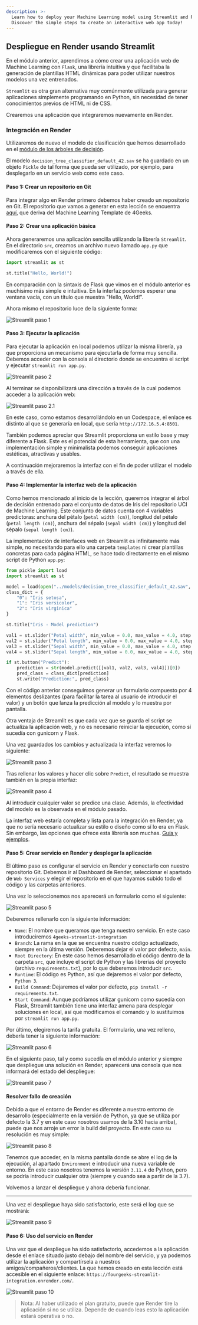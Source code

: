 ```yaml
---
description: >-
  Learn how to deploy your Machine Learning model using Streamlit and Render.
  Discover the simple steps to create an interactive web app today!
---
```

## Despliegue en Render usando Streamlit

En el módulo anterior, aprendimos a cómo crear una aplicación web de Machine Learning con `Flask`, una librería intuitiva y que facilitaba la generación de plantillas HTML dinámicas para poder utilizar nuestros modelos una vez entrenados.

`Streamlit` es otra gran alternativa muy comúnmente utilizada para generar aplicaciones simplemente programando en Python, sin necesidad de tener conocimientos previos de HTML ni de CSS.

Crearemos una aplicación que integraremos nuevamente en Render.

### Integración en Render

Utilizaremos de nuevo el modelo de clasificación que hemos desarrollado en el [módulo de los árboles de decisión](https://4geeks.com/es/lesson/explorando-arboles-de-decision).

El modelo `decision_tree_classifier_default_42.sav` se ha guardado en un objeto `Pickle` de tal forma que pueda ser utilizado, por ejemplo, para desplegarlo en un servicio web como este caso.

#### Paso 1: Crear un repositorio en Git

Para integrar algo en Render primero debemos haber creado un repositorio en Git. El repositorio que vamos a generar en esta lección se encuentra [aquí](https://github.com/4GeeksAcademy/streamlit-render-integration), que deriva del Machine Learning Template de 4Geeks.

#### Paso 2: Crear una aplicación básica

Ahora generaremos una aplicación sencilla utilizando la librería `Streamlit`. En el directorio `src`, creamos un archivo nuevo llamado `app.py` que modificaremos con el siguiente código:

```py
import streamlit as st

st.title("Hello, World!")
```

En comparación con la sintaxis de Flask que vimos en el módulo anterior es muchísimo más simple e intuitiva. En la interfaz podemos esperar una ventana vacía, con un título que muestra "Hello, World!".

Ahora mismo el repositorio luce de la siguiente forma:

![Streamlit paso 1](https://github.com/4GeeksAcademy/machine-learning-content/blob/master/assets/streamlit-step1.png?raw=true)

#### Paso 3: Ejecutar la aplicación

Para ejecutar la aplicación en local podemos utilizar la misma librería, ya que proporciona un mecanismo para ejecutarla de forma muy sencilla. Debemos acceder con la consola al directorio donde se encuentra el script y ejecutar `streamlit run app.py`.

![Streamlit paso 2](https://github.com/4GeeksAcademy/machine-learning-content/blob/master/assets/streamlit-step2.png?raw=true)

Al terminar se disponibilizará una dirección a través de la cual podemos acceder a la aplicación web:

![Streamlit paso 2.1](https://github.com/4GeeksAcademy/machine-learning-content/blob/master/assets/streamlit-step21.png?raw=true)

En este caso, como estamos desarrollándolo en un Codespace, el enlace es distinto al que se generaría en local, que sería `http://172.16.5.4:8501`.

También podemos apreciar que Streamlit proporciona un estilo base y muy diferente a Flask. Este es el potencial de esta herramienta, que con una implementación simple y minimalista podemos conseguir aplicaciones estéticas, atractivas y usables.

A continuación mejoraremos la interfaz con el fin de poder utilizar el modelo a través de ella.

#### Paso 4: Implementar la interfaz web de la aplicación

Como hemos mencionado al inicio de la lección, queremos integrar el árbol de decisión entrenado para el conjunto de datos de Iris del repositorio UCI de Machine Learning. Este conjunto de datos cuenta con 4 variables predictoras: anchura del pétalo (`petal width (cm)`), longitud del pétalo (`petal length (cm)`), anchura del sépalo (`sepal width (cm)`) y longitud del sépalo (`sepal length (cm)`).

La implementación de interfaces web en Streamlit es infinitamente más simple, no necesitando para ello una carpeta `templates` ni crear plantillas concretas para cada página HTML, se hace todo directamente en el mismo script de Python `app.py`:

```py
from pickle import load
import streamlit as st

model = load(open("../models/decision_tree_classifier_default_42.sav", "rb"))
class_dict = {
    "0": "Iris setosa",
    "1": "Iris versicolor",
    "2": "Iris virginica"
}

st.title("Iris - Model prediction")

val1 = st.slider("Petal width", min_value = 0.0, max_value = 4.0, step = 0.1)
val2 = st.slider("Petal length", min_value = 0.0, max_value = 4.0, step = 0.1)
val3 = st.slider("Sepal width", min_value = 0.0, max_value = 4.0, step = 0.1)
val4 = st.slider("Sepal length", min_value = 0.0, max_value = 4.0, step = 0.1)

if st.button("Predict"):
    prediction = str(model.predict([[val1, val2, val3, val4]])[0])
    pred_class = class_dict[prediction]
    st.write("Prediction:", pred_class)
```

Con el código anterior conseguimos generar un formulario compuesto por 4 elementos deslizantes (para facilitar la tarea al usuario de introducir el valor) y un botón que lanza la predicción al modelo y lo muestra por pantalla.

Otra ventaja de Streamlit es que cada vez que se guarda el script se actualiza la aplicación web, y no es necesario reiniciar la ejecución, como sí sucedía con gunicorn y Flask.

Una vez guardados los cambios y actualizada la interfaz veremos lo siguiente:

![Streamlit paso 3](https://github.com/4GeeksAcademy/machine-learning-content/blob/master/assets/streamlit-step3.png?raw=true)

Tras rellenar los valores y hacer clic sobre `Predict`, el resultado se muestra también en la propia interfaz:

![Streamlit paso 4](https://github.com/4GeeksAcademy/machine-learning-content/blob/master/assets/streamlit-step4.png?raw=true)

Al introducir cualquier valor se predice una clase. Además, la efectividad del modelo es la observada en el módulo pasado.

La interfaz web estaría completa y lista para la integración en Render, ya que no sería necesario actualizar su estilo o diseño como sí lo era en Flask. Sin embargo, las opciones que ofrece esta librería son muchas. [Guía y ejemplos](https://blog.streamlit.io/designing-streamlit-apps-for-the-user-part-ii/).

#### Paso 5: Crear servicio en Render y desplegar la aplicación

El último paso es configurar el servicio en Render y conectarlo con nuestro repositorio Git. Debemos ir al Dashboard de Render, seleccionar el apartado de `Web Services` y elegir el repositorio en el que hayamos subido todo el código y las carpetas anteriores.

Una vez lo seleccionemos nos aparecerá un formulario como el siguiente:

![Streamlit paso 5](https://github.com/4GeeksAcademy/machine-learning-content/blob/master/assets/streamlit-step5.png?raw=true)

Deberemos rellenarlo con la siguiente información:

- `Name`: El nombre que queramos que tenga nuestro servicio. En este caso introduciremos `4geeks-streamlit-integration`
- `Branch`: La rama en la que se encuentra nuestro código actualizado, siempre en la última versión. Deberemos dejar el valor por defecto, `main`.
- `Root Directory`: En este caso hemos desarrollado el código dentro de la carpeta `src`, que incluye el script de Python y las librerías del proyecto (archivo `requirements.txt`), por lo que deberemos introducir `src`.
- `Runtime`: El código es Python, así que dejaremos el valor por defecto, `Python 3`.
- `Build Command`: Dejaremos el valor por defecto, `pip install -r requirements.txt`.
- `Start Command`: Aunque podríamos utilizar gunicorn como sucedía con Flask, Streamlit también tiene una interfaz amena para desplegar soluciones en local, así que modificamos el comando y lo sustituimos por `streamlit run app.py`.

Por último, elegiremos la tarifa gratuita. El formulario, una vez relleno, debería tener la siguiente información:

![Streamlit paso 6](https://github.com/4GeeksAcademy/machine-learning-content/blob/master/assets/streamlit-step6.png?raw=true)

En el siguiente paso, tal y como sucedía en el módulo anterior y siempre que despliegue una solución en Render, aparecerá una consola que nos informará del estado del despliegue:

![Streamlit paso 7](https://github.com/4GeeksAcademy/machine-learning-content/blob/master/assets/streamlit-step7.png?raw=true)

#### Resolver fallo de creación

Debido a que el entorno de Render es diferente a nuestro entorno de desarrollo (especialmente en la versión de Python, ya que se utiliza por defecto la 3.7 y en este caso nosotros usamos de la 3.10 hacia arriba), puede que nos arroje un error la build del proyecto. En este caso su resolución es muy simple:

![Streamlit paso 8](https://github.com/4GeeksAcademy/machine-learning-content/blob/master/assets/streamlit-step8.png?raw=true)

Tenemos que acceder, en la misma pantalla donde se abre el log de la ejecución, al apartado `Environment` e introducir una nueva variable de entorno. En este caso nosotros tenemos la versión `3.11.4` de Python, pero se podría introducir cualquier otra (siempre y cuando sea a partir de la 3.7).

Volvemos a lanzar el despliegue y ahora debería funcionar.

***

Una vez el despliegue haya sido satisfactorio, este será el log que se mostrará:

![Streamlit paso 9](https://github.com/4GeeksAcademy/machine-learning-content/blob/master/assets/streamlit-step9.png?raw=true)

#### Paso 6: Uso del servicio en Render

Una vez que el despliegue ha sido satisfactorio, accedemos a la aplicación desde el enlace situado justo debajo del nombre del servicio, y ya podemos utilizar la aplicación y compartírsela a nuestros amigos/compañeros/clientes. La que hemos creado en esta lección está accesible en el siguiente enlace: `https://fourgeeks-streamlit-integration.onrender.com/`.

![Streamlit paso 10](https://github.com/4GeeksAcademy/machine-learning-content/blob/master/assets/streamlit-step10.png?raw=true)

> Nota: Al haber utilizado el plan gratuito, puede que Render tire la aplicación si no se utiliza. Depende de cuando leas esto la aplicación estará operativa o no.
